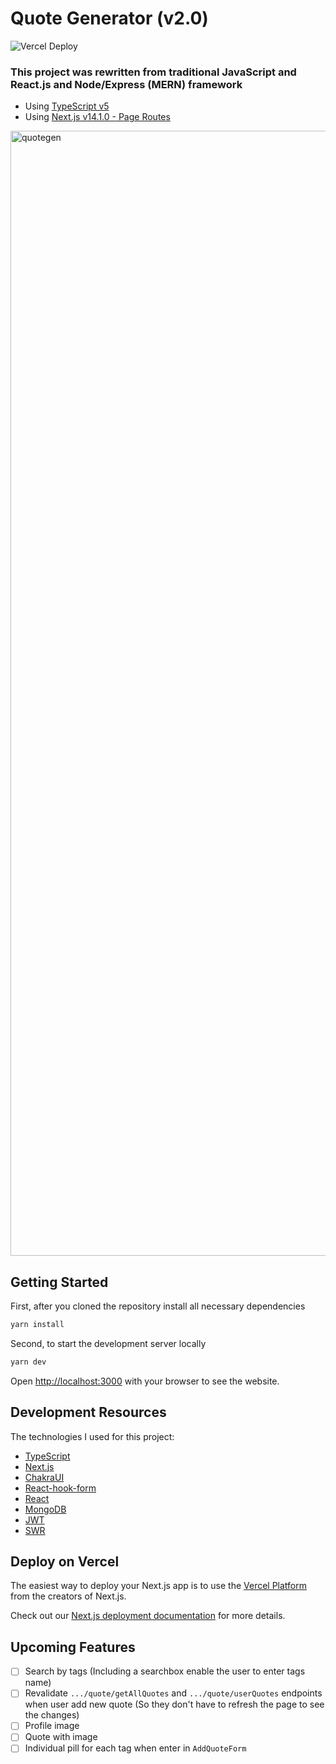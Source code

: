 # Quote Generator (v2.0)

![Vercel Deploy](https://deploy-badge.vercel.app/vercel/scorpy-quote-gen?style=for-the-badge)

### This project was rewritten from traditional JavaScript and React.js and Node/Express (MERN) framework

- Using [TypeScript v5](https://www.typescriptlang.org/)
- Using [Next.js v14.1.0 - Page Routes](https://nextjs.org/docs)

[<img width="1800" alt="quotegen" src="https://github.com/ScorpyG/Quote-Generator/assets/69221471/82f42c3c-5c57-43a4-b26d-b0d8a116d1d4">](https://scorpy-quote-gen.vercel.app/)

## Getting Started

First, after you cloned the repository install all necessary dependencies

```bash
yarn install
```

Second, to start the development server locally

```bash
yarn dev
```

Open [http://localhost:3000](http://localhost:3000) with your browser to see the website.

## Development Resources

The technologies I used for this project:

- [TypeScript](https://www.typescriptlang.org/docs/)
- [Next.js](https://nextjs.org/docs)
- [ChakraUI](https://v2.chakra-ui.com/getting-started)
- [React-hook-form](https://react-hook-form.com/)
- [React](https://react.dev/reference/react)
- [MongoDB](https://www.mongodb.com/)
- [JWT](https://jwt.io/)
- [SWR](https://swr.vercel.app/)

## Deploy on Vercel

The easiest way to deploy your Next.js app is to use the [Vercel Platform](https://vercel.com/new?utm_medium=default-template&filter=next.js&utm_source=create-next-app&utm_campaign=create-next-app-readme) from the creators of Next.js.

Check out our [Next.js deployment documentation](https://nextjs.org/docs/deployment) for more details.

## Upcoming Features

- [ ] Search by tags (Including a searchbox enable the user to enter tags name)
- [ ] Revalidate `.../quote/getAllQuotes` and `.../quote/userQuotes` endpoints when user add new quote (So they don't have to refresh the page to see the changes)
- [ ] Profile image
- [ ] Quote with image
- [ ] Individual pill for each tag when enter in `AddQuoteForm`
